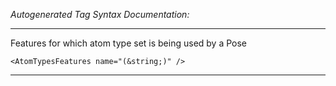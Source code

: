 _Autogenerated Tag Syntax Documentation:_

---
Features for which atom type set is being used by a Pose

```
<AtomTypesFeatures name="(&string;)" />
```



---
